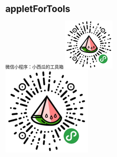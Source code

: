 # appletForTools
微信小程序：小西瓜的工具箱
<img src="https://github.com/liuyao64/appletForTools/blob/master/appletCode.jpg" width="150" height="150" alt="图片加载失败时，显示这段字"/>
![小程序码](https://github.com/liuyao64/appletForTools/blob/master/appletCode.jpg)
